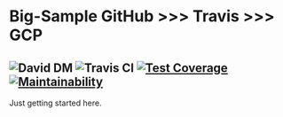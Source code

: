 # Big-Sample GitHub >>> Travis >>> GCP

![David DM](https://david-dm.org/trntsmn/big-sample.svg)
![Travis CI](https://travis-ci.org/trntsmn/big-sample.svg?branch=master)
[![Test Coverage](https://api.codeclimate.com/v1/badges/6c020a77d1ad7a3894d0/test_coverage)](https://codeclimate.com/github/trntsmn/big-sample/test_coverage)
[![Maintainability](https://api.codeclimate.com/v1/badges/6c020a77d1ad7a3894d0/maintainability)](https://codeclimate.com/github/trntsmn/big-sample/maintainability)
------------

Just getting started here.